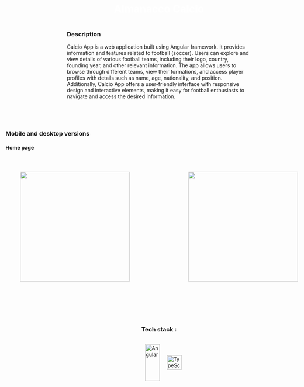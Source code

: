 <body>
<div style="display: flex; align-items: center; justify-content: center; flex-direction: column;">
      
<div style="display: flex; gap: 10px;  flex-direction: column; align-items: center; justify-content: center;">
  <h1  align="center" style="color: white;"> Almanacco Calcio
  <!-- <p align="center"><img src="https://i.postimg.cc/Xv1MgmX0/Capture.png" style="width: 150px; padding: 20px;"></p></h1>  --> 
</div> 

<div>
  <h3 align="left">Description</h3>
    <p  align="left"> Calcio App is a web application built using Angular framework. It provides information and features related to football (soccer). Users can explore and view details of various football teams, including their logo, country, founding year, and other relevant information. The app allows users to browse through different teams, view their formations, and access player profiles with details such as name, age, nationality, and position. Additionally, Calcio App offers a user-friendly interface with responsive design and interactive elements, making it easy for football enthusiasts to navigate and access the desired information. </p>
   <br>

</div>          
<hr>

<div>
    <h3 align="left">Mobile and desktop versions</h3>
      <h4 align="left">Home page</h4>
  <div style="display: flex; gap: 5rem;  flex-direction: row;
        align-items: center; justify-content: center;">
   <img src='https://i.postimg.cc/zBcJdw4T/mobile.png' style="height: 300px; padding: 20px; margin: 20px;" /> 
    <img src='https://i.postimg.cc/d3GVLkSd/desktop.png' style="height: 300px; padding: 20px; margin: 20px;" /> 
    </div>
      <!-- <h4 align="left">Formation page</h4>
  <div style="display: flex; gap: 5rem;  flex-direction: row;
        align-items: center; justify-content: center;">
   <img src='https://i.postimg.cc/FzL7v0w7/mobile-10.png' style="height: 300px; padding: 20px; margin: 20px;" /> 
    <img src='https://i.postimg.cc/mZtXvV28/mobile-11.png' style="height: 300px; padding: 20px; margin: 20px;" /> 
    </div> -->
   
</div>      

      
<hr>
      
     
      

      
<hr>
      
<div style="display: flex; flex-direction: column;  align-items: center;">
<h3>Tech stack</span> :</h3>
<ul style="display: flex; flex-direction: row; gap:20px; align-items: center; justify-content: flex-start;">
<img  style='width: 40px;' src="https://angular.io/assets/images/logos/angular/angular.svg" alt="Angular" width="100" height="100">
<img  style='width: 40px; height: 40px' src="https://raw.githubusercontent.com/remojansen/logo.ts/master/ts.png" alt="TypeScript" width="100" height="100">
<!-- <img  style='width: 40px;' src="https://raw.githubusercontent.com/devicons/devicon/master/icons/sass/sass-original.svg" alt="">
<img  style='width: 40px;' src="https://raw.githubusercontent.com/devicons/devicon/master/icons/git/git-original.svg" alt="">
<img  style='width: 40px;' src="https://avatars.githubusercontent.com/u/6078720?s=200&v=4" alt=""> -->
</ul>
</div>
<hr>

</body>
